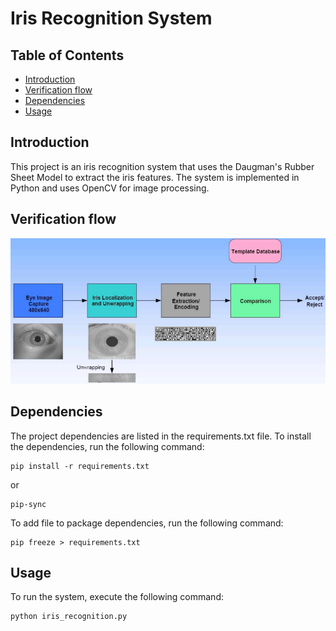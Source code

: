 # Iris Recognition System

## Table of Contents
- [Introduction](#introduction)
- [Verification flow](#verification-flow)
- [Dependencies](#dependencies)
- [Usage](#usage)


## Introduction
This project is an iris recognition system that uses the Daugman's Rubber Sheet Model to extract the iris features. 
The system is implemented in Python and uses OpenCV for image processing.

## Verification flow
![Alt text](images/verification_flow.png "Verification flow")

## Dependencies
The project dependencies are listed in the requirements.txt file.
To install the dependencies, run the following command:
```
pip install -r requirements.txt
```
or
```
pip-sync
```

To add file to package dependencies, run the following command:
```
pip freeze > requirements.txt
```

## Usage
To run the system, execute the following command:
```
python iris_recognition.py
```

